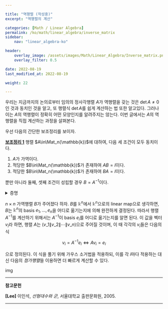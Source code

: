```yaml
---

title: "역행렬 (작성중)"
excerpt: "역행렬의 계산"

categories: [Math / Linear Algebra]
permalink: /ko/math/linear_algebra/inverse_matrix
sidebar: 
    nav: "linear_algebra-ko"

header:
    overlay_image: /assets/images/Math/Linear_Algebra/Inverse_matrix.png
    overlay_filter: 0.5

date: 2022-08-19
last_modified_at: 2022-08-19

weight: 22

---
```


우리는 지금까지의 논의로부터 임의의 정사각행렬 $A$가 역행렬을 갖는 것은 $\det A\neq 0$인 것과 동치인 것을 알고, 또 행렬식 $\det A$를 쉽게 계산하는 법 또한 알고있다. 그러나 이는 $A$의 역행렬이 정확히 어떤 모양인지를 알려주지는 않는다. 이번 글에서는 $A$의 역행렬을 직접 계산하는 과정을 살펴본다. 

우선 다음의 간단한 보조정리를 보이자.

<div class="proposition" markdown="1">

<ins id="lem1">**보조정리 1**</ins> 행렬 $A\in\Mat_n(\mathbb{k})$에 대하여, 다음 세 조건이 모두 동치이다.

1. $A$가 가역이다.
2. 적당한 $B\in\Mat_n(\mathbb{k})$가 존재하여 $AB=I$이다.
3. 적당한 $B\in\Mat_n(\mathbb{k})$가 존재하여 $BA=I$이다.

뿐만 아니라 둘째, 셋째 조건이 성립할 경우 $B=A^{-1}$이다.

</div>
<details class="proof" markdown="1">
<summary>증명</summary>

첫 번째 조건이 각각 두 번째와 세 번째를 함의하는 것은 자명하므로, 반대방향만 보이면 충분하다. 

우선 적당한 $B\in\Mat_n(\mathbb{k})$가 존재하여 $AB=I$가 성립한다고 가정하자. 그럼 선형대수학의 기본정리에 의하여 

$$L_A\circ L_B=\id_{\mathbb{k}^n}$$

이 성립한다. 이제 $\id_{\mathbb{k}^n}$이 전단사함수라는 것으로부터 $L_A:\mathbb{k}^n\rightarrow \mathbb{k}^n$이 전사함수라는 것을 안다. ([\[집합론\] §Retraction과 section, ⁋명제 3](/ko/math/set_theory/retraction_and_section#prop3)) 따라서 다음의 식 ([§동형사상, ⁋정리 7](/ko/math/linear_algebra/isomorphic_vector_spaces#thm7))

$$\rank L_A+\nullity L_A=\dim \mathbb{k}^n=n$$

으로부터 $\nullity L_A=0$임을 안다. 즉 $L_A$는 단사함수이기도 하고, 따라서 $L_A$는 전단사함수이고 행렬 $A$는 가역이다. 이제 식 $AB=I$의 양 변의 왼쪽에 $A^{-1}$을 곱하면 $B=A^{-1}$을 얻는다.

비슷하게 셋째 조건이 첫째 조건을 함의한다는 것을 증명할 수 있다.  

</details>

$n\times n$ 가역행렬 $B$가 주어졌다 하자. $B$를 $\mathbb{k}^n$에서 $\mathbb{k}^n$으로의 linear map으로 생각하면, $B$는 $\mathbb{k}^n$의 basis $e_1,\ldots, e_n$을 어디로 옮기는지에 의해 완전하게 결정된다. 따라서 행렬 $A^{-1}$를 계산하기 위해서는 $A^{-1}$이 basis $e_i$를 어디로 옮기는지를 알면 된다. 이 값을 벡터 $v_i$라 하면, 행렬 $A$는 $(v\_1\|v\_2\|\cdots\|v\_n)$으로 주어질 것이며, 이 때 각각의 $v_i$들은 다음의 식

$$v_i=A^{-1}e_i\iff Av_i=e_i$$

으로 정의된다. 이 식을 풀기 위해 가우스 소거법을 적용하되, 이를 각 $i$마다 적용하는 대신 다음의 *첨가행렬*을 이용하면 더 빠르게 계산할 수 있다.

img

---

**참고문헌**

**[Lee]** 이인석, *선형대수와 군*, 서울대학교 출판문화원, 2005.

---